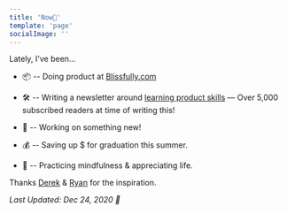 ```yaml
---
title: 'Now📍'
template: 'page'
socialImage: ''
---
```


Lately, I've been...

- 📦 -- Doing product at [Blissfully.com](https://blissfully.com)

- 🛠️ -- Writing a newsletter around [learning product skills](https://theproductperson.com) — Over 5,000 subscribed readers at time of writing this!️

- 🤫 -- Working on something new!

- 💰 -- Saving up \$ for graduation this summer.

- 🧘 -- Practicing mindfulness & appreciating life.

Thanks [Derek](https://nownownow.com/about) & [Ryan](https://www.ryanckulp.com/now/) for the inspiration.

_Last Updated: Dec 24, 2020 🎄_
